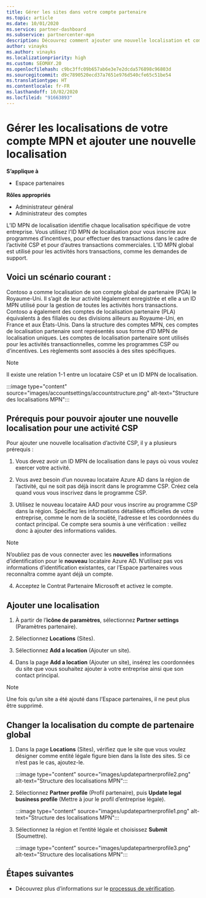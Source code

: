 ```yaml
---
title: Gérer les sites dans votre compte partenaire
ms.topic: article
ms.date: 10/01/2020
ms.service: partner-dashboard
ms.subservice: partnercenter-mpn
description: Découvrez comment ajouter une nouvelle localisation et comment l’ID MPN de localisation est utilisé dans les programmes d’incentives, l’activité CSP, les abonnements et autres transactions.
author: vinayks
ms.author: vinayks
ms.localizationpriority: high
ms.custom: SEOMAY.20
ms.openlocfilehash: c9bc3ffc09b657ab6e3e7e2dcda576898c96803d
ms.sourcegitcommit: d9c7890520ecd37a7651e976d540cfe65c51be54
ms.translationtype: HT
ms.contentlocale: fr-FR
ms.lasthandoff: 10/02/2020
ms.locfileid: "91663893"
---
```

# <a name="manage-your-mpn-account-locations-and-add-a-new-location"></a>Gérer les localisations de votre compte MPN et ajouter une nouvelle localisation

**S’applique à**

- Espace partenaires

**Rôles appropriés**

- Administrateur général
- Administrateur des comptes

L’ID MPN de localisation identifie chaque localisation spécifique de votre entreprise. Vous utilisez l’ID MPN de localisation pour vous inscrire aux programmes d’incentives, pour effectuer des transactions dans le cadre de l’activité CSP et pour d’autres transactions commerciales. L’ID MPN global est utilisé pour les activités hors transactions, comme les demandes de support.

## <a name="the-following-is-a-typical-scenario"></a>Voici un scénario courant :

Contoso a comme localisation de son compte global de partenaire (PGA) le Royaume-Uni. Il s’agit de leur activité légalement enregistrée et elle a un ID MPN utilisé pour la gestion de toutes les activités hors transactions. Contoso a également des comptes de localisation partenaire (PLA) équivalents à des filiales ou des divisions ailleurs au Royaume-Uni, en France et aux États-Unis. Dans la structure des comptes MPN, ces comptes de localisation partenaire sont représentés sous forme d’ID MPN de localisation uniques. Les comptes de localisation partenaire sont utilisés pour les activités transactionnelles, comme les programmes CSP ou d’incentives. Les règlements sont associés à des sites spécifiques. 

>[!NOTE]
>Il existe une relation 1-1 entre un locataire CSP et un ID MPN de localisation.

:::image type="content" source="images/accountsettings/accountstructure.png" alt-text="Structure des localisations MPN":::

## <a name="prerequisites-in-order-to-add-a-new-location-for-a-csp-business"></a>Prérequis pour pouvoir ajouter une nouvelle localisation pour une activité CSP

Pour ajouter une nouvelle localisation d’activité CSP, il y a plusieurs prérequis :

1. Vous devez avoir un ID MPN de localisation dans le pays où vous voulez exercer votre activité.

1. Vous avez besoin d’un nouveau locataire Azure AD dans la région de l’activité, qui ne soit pas déjà inscrit dans le programme CSP. Créez cela quand vous vous inscrivez dans le programme CSP.
 
3. Utilisez le nouveau locataire AAD pour vous inscrire au programme CSP dans la région.
Spécifiez les informations détaillées officielles de votre entreprise, comme le nom de la société, l’adresse et les coordonnées du contact principal. Ce compte sera soumis à une vérification : veillez donc à ajouter des informations valides.

>[!NOTE] 
 >N’oubliez pas de vous connecter avec les **nouvelles** informations d’identification pour le **nouveau** locataire Azure AD. N’utilisez pas vos informations d’identification existantes, car l’Espace partenaires vous reconnaîtra comme ayant déjà un compte.

4. Acceptez le Contrat Partenaire Microsoft et activez le compte.

## <a name="add-a-location"></a>Ajouter une localisation

1. À partir de l’**icône de paramètres**, sélectionnez **Partner settings** (Paramètres partenaire).

2. Sélectionnez **Locations** (Sites).

3. Sélectionnez **Add a location** (Ajouter un site).  

4. Dans la page **Add a location** (Ajouter un site), insérez les coordonnées du site que vous souhaitez ajouter à votre entreprise ainsi que son contact principal.

> [!NOTE]
> Une fois qu’un site a été ajouté dans l’Espace partenaires, il ne peut plus être supprimé.

## <a name="change-global-partner-account-location"></a>Changer la localisation du compte de partenaire global

1. Dans la page **Locations** (Sites), vérifiez que le site que vous voulez désigner comme entité légale figure bien dans la liste des sites. Si ce n’est pas le cas, ajoutez-le.

   :::image type="content" source="images/updatepartnerprofile2.png" alt-text="Structure des localisations MPN":::

2. Sélectionnez **Partner profile** (Profil partenaire), puis **Update legal business profile** (Mettre à jour le profil d’entreprise légale).

   :::image type="content" source="images/updatepartnerprofile1.png" alt-text="Structure des localisations MPN":::

3. Sélectionnez la région et l’entité légale et choisissez **Submit** (Soumettre).

   :::image type="content" source="images/updatepartnerprofile3.png" alt-text="Structure des localisations MPN":::

## <a name="next-steps"></a>Étapes suivantes

- Découvrez plus d’informations sur le [processus de vérification](verification-responses.md).
